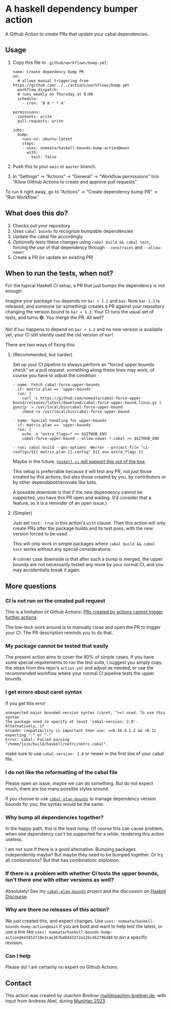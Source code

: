 A haskell dependency bumper action
==================================

A Github Action to create PRs that update your cabal dependencies.

Usage
-----

1. Copy this file to `.github/workflows/bump.yml`:

   ```
   name: Create dependency bump PR
   on:
     # allows manual triggering from https://github.com/../../actions/workflows/bump.yml
     workflow_dispatch:
     # runs weekly on Thursday at 8:00
     schedule:
       - cron: '0 8 * * 4'

   permissions:
     contents: write
     pull-requests: write

   jobs:
     bump:
       runs-on: ubuntu-latest
       steps:
       - uses: nomeata/haskell-bounds-bump-action@main
         with:
           test: false
   ```

2. Push this to your `main` or `master` branch.

3. In “Settings” → “Actions” → “General” → “Workflow permissions” tick
   “Allow GitHub Actions to create and approve pull requests”

To run it right away, go to “Actions” → “Create dependency bump PR” →
“Run Workflow”.

What does this do?
------------------

1. Checks out your repository
2. Uses `cabal bounds` to recognize bumpable dependencies
3. Update the cabal file accordingly
4. _Optionally_ tests these changes using `cabal build && cabal test`, forcing the use of that
   dependency through `--constraint` and `--allow-newer`
5. Create a PR (or update an existing PR)

When to run the tests, when not?
--------------------------------

For the typical Haskell CI setup, a PR that just bumps the dependency is not
enough:

Imagine your package `foo` depends on `bar < 1.2` and `baz`. Now
`bar-1.2` is released, and someone (or something) creates a PR against your
repository changing the version bound to `bar < 1.3`. Your CI runs the usual
set of tests, and turns 🟢. You merge the PR. All well?

No! If `baz` happens to depend on `bar < 1.2` and no new version is available
yet, your CI still silently used the old version of `bar`!

There are two ways of fixing this:

1. (Recommended, but harder)

   Set up your CI pipeline to always perform an “forced upper bounds check” on
   a pull request; something along these lines may work, of course you have to adjust
   the condition

       - name: Fetch cabal-force-upper-bounds
         if: matrix.plan == 'upper-bounds'
         run: |
           curl -L https://github.com/nomeata/cabal-force-upper-bound/releases/latest/download/cabal-force-upper-bound.linux.gz | gunzip  > /usr/local/bin/cabal-force-upper-bound
           chmod +x /usr/local/bin/cabal-force-upper-bound

       - name: Special handling for upper-bounds
         if: matrix.plan == 'upper-bounds'
         run: |
           echo -n "extra_flags=" >> $GITHUB_ENV
           cabal-force-upper-bound --allow-newer *.cabal >> $GITHUB_ENV

       - run: cabal build --ghc-options -Werror --project-file "ci-configs/${{ matrix.plan }}.config" ${{ env.extra_flags }}

   Maybe in the future, [`haskell-ci` will support this out of the
   box](https://github.com/haskell-CI/haskell-ci/issues/667).

   This setup is preferrable because it will test any PR, not just those
   created by this actions, but also those created by you, by contributors or
   by other dependabot/renovate like bots.

   A possible downside is that if the new dependency cannot be supported, you
   have this PR open and waiting. (I’d consider that a feature, as it is a
   reminder of an open issue.)

2. (Simpler)

   Just set `test: true` in this action's `with` clause. Then this action will
   only create PRs after the package builds and its test pass, with the new
   version forced to be used.

   This will only work in simple packages where `cabal build && cabal test`
   works without any special considerations.

   A corner case downside is that after such a bump is merged, the upper bounds
   are not necessarily tested any more by your normal CI, and you may
   accidentially break it again.

More questions
--------------

### CI is not run on the created pull request

This is a limitation of Github Actions: [PRs created by actions cannot trigger further
actions](https://docs.github.com/en/actions/using-workflows/triggering-a-workflow#triggering-a-workflow-from-a-workflow).

The low-tech work around is to manually close and open the PR to trigger your
CI. The PR description reminds you to do that.

### My package cannot be tested that easily

The present action aims to cover the 80% of simple cases. If you have some
special requirements to run the test suite, I suggest you simply copy the steps
from this repo's `action.yml` and adjust as needed, or use the recommended
workflow where your normal CI pipeline tests the upper bounds.

### I get errors about caret syntax

If you get this error
```
unexpected major bounded version syntax (caret, ^>=) used. To use this syntax
the package need to specify at least 'cabal-version: 2.0'. Alternatively, if
broader compatibility is important then use: >=0.10.4.1.2 && <0.11
expecting "." or "-"
Error: cabal: Failed parsing "/home/jojo/build/haskell/netrc/netrc.cabal".
```
make sure to use `cabal-version: 2.0` or newer in the first line of your cabal file.

### I do not like the reformatting of the cabal file

Please open an issue, maybe we can do something. But do not expect much, there
are too many possible styles around.

If you choose to use
[`cabal-plan-bounds`](https://github.com/nomeata/cabal-plan-bounds) to manage dependency version bounds for you, the syntax would be the same.

### Why bump all dependencies together?

In the happy path, this is the least noisy. Of course this can cause problem,
when one dependency can't be supported for a while, rendering this action useless.

I am not sure if there is a good alternative. Bumping packages independently
maybe? But maybe they need to be bumped together. Or try all combinations? But
that has combinatoric explosion.

### If there is a problem with whether CI tests the upper bounds, isn't there one with other versions as well?

Absolutely! See my [`cabal-plan-bounds`](https://github.com/nomeata/cabal-plan-bounds) project and the discussion on
[Haskell Discourse](https://discourse.haskell.org/t/don-t-edit-dependency-bounds-manually-with-this-ci-setup/5539).

### Why are there no releases of this action?

We just created this, and expect changes. Use `uses:
nomeata/haskell-bounds-bump-action@main` if you are bold and want to help test
the latest, or use a line like `uses:
nomeata/haskell-bounds-bump-action@44f853718e3cae367bd0d43372a126cd62796d80` to
pin a specific revision.

### Can I help

Please do! I am certainly no expert on Github Actions.

## Contact

This action was created by Joachim Breitner <mail@joachim-breitner.de>, with
input from Andreas Abel, during [MuniHac 2023](https://munihac.de/2023.html).
